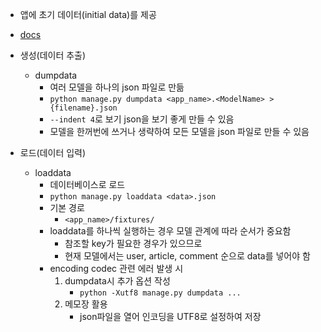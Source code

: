 - 앱에 초기 데이터(initial data)를 제공
- [docs](https://docs.djangoproject.com/en/3.2/howto/initial-data/#providing-data-with-fixtures)

- 생성(데이터 추출)
    - dumpdata
        - 여러 모델을 하나의 json 파일로 만듦
        - `python manage.py dumpdata <app_name>.<ModelName> > {filename}.json`
        - `--indent 4`로 보기 json을 보기 좋게 만들 수 있음
        - 모델을 한꺼번에 쓰거나 생략하여 모든 모델을 json 파일로 만들 수 있음

- 로드(데이터 입력)
    - loaddata
        - 데이터베이스로 로드
        - `python manage.py loaddata <data>.json`
        - 기본 경로
            - `<app_name>/fixtures/`
        - loaddata를 하나씩 실행하는 경우 모델 관계에 따라 순서가 중요함
            - 참조할 key가 필요한 경우가 있으므로
            - 현재 모델에서는 user, article, comment 순으로 data를 넣어야 함
        - encoding codec 관련 에러 발생 시
            1. dumpdata시 추가 옵션 작성
                - `python -Xutf8 manage.py dumpdata ...`
            2. 메모장 활용
                - json파일을 열어 인코딩을 UTF8로 설정하여 저장